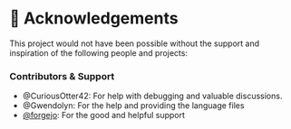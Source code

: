 # 🙏 Acknowledgements

This project would not have been possible without the support and inspiration of the following people and projects:
### Contributors & Support
- @CuriousOtter42: For help with debugging and valuable discussions.
- @Gwendolyn: For the help and providing the language files
- [@forgejo](https://codeberg.org/forgejo/forgejo): For the good and helpful support